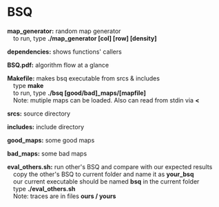 # BSQ

<strong>map_generator:</strong> random map generator<br />
&emsp;to run, type <strong>./map_generator [col] [row] [density]</strong>

<strong>dependencies:</strong> shows functions' callers

<strong>BSQ.pdf:</strong> algorithm flow at a glance

<strong>Makefile:</strong> makes bsq executable from srcs & includes<br />
&emsp;type <strong>make</strong><br />
&emsp;to run, type <strong>./bsq [good/bad]_maps/[mapfile]</strong><br />
&emsp;Note: mutiple maps can be loaded. Also can read from stdin via <strong><</strong>
		
<strong>srcs:</strong> source directory

<strong>includes:</strong> include directory

<strong>good_maps:</strong> some good maps

<strong>bad_maps:</strong> some bad maps

<strong>eval_others.sh:</strong> run other's BSQ and compare with our expected results<br />
&emsp;copy the other's BSQ to current folder and name it as <strong>your_bsq</strong><br />
&emsp;our current executable should be named <strong>bsq</strong> in the current folder<br />
&emsp;type <strong>./eval_others.sh</strong><br />
&emsp;Note: traces are in files <strong>ours / yours</strong>
